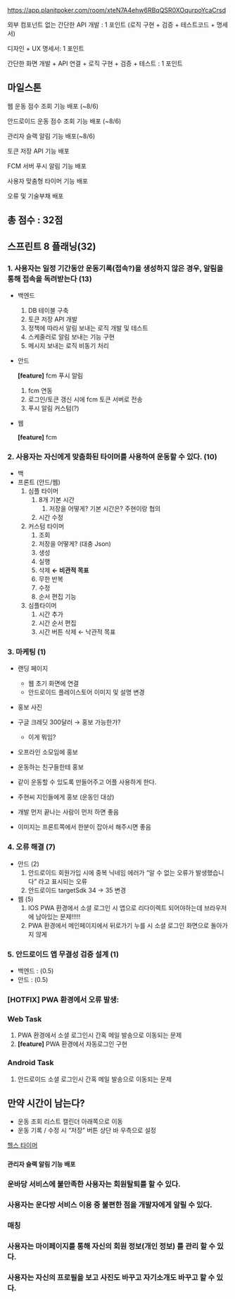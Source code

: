 https://app.planitpoker.com/room/xteN7A4ehw6RBqQSR0XOqurpoYcaCrsd

외부 컴포넌트 없는 간단한 API 개발 : 1 포인트 (로직 구현 + 검증 + 테스트코드 + 명세서)

디자인 + UX 명세서: 1 포인트

간단한 화면 개발 + API 연결 + 로직 구현 + 검증 + 테스트 : 1 포인트

## 마일스톤

웹 운동 점수 조회 기능 배포 (~8/6)

안드로이드 운동 점수 조회 기능 배포 (~8/6)

관리자 슬랙 알림 기능 배포(~8/6)

토큰 저장 API 기능 배포

FCM 서버 푸시 알림 기능 배포

사용자 맞춤형 타이머 기능 배포

오류 및 기술부채 배포

## 총 점수 : 32점

## 스프린트 8 플래닝(32)

### 1. 사용자는 일정 기간동안 운동기록(접속?)을 생성하지 않은 경우, 알림을 통해 접속을 독려받는다 (13)

- 백엔드
    1. DB 테이블 구축
    2. 토큰 저장 API 개발
    3. 정책에 따라서 알림 보내는 로직 개발 및 테스트
    4. 스케줄러로 알림 보내는 기능 구현
    5. 메시지 보내는 로직 비동기 처리
- 안드
    
    **[feature]** fcm 푸시 알림
    
    1. fcm 연동
    2. 로그인/토큰 갱신 시에 fcm 토큰 서버로 전송
    3. 푸시 알림 커스텀(?)
- 웹
    
    **[feature]** fcm
    

### 2. 사용자는 자신에게 맞춤화된 타이머를 사용하여 운동할 수 있다. (10)

- 백
- 프론트 (안드/웹)
    1. 심플 타이머
        1. 8개 기본 시간
            1. 저장을 어떻게? 기본 시간은? 주현이랑 협의
        2. 시간 수정
    2. 커스텀 타이머
        1. 조회
        2. 저장을 어떻게? (대충 Json)
        3. 생성
        4. 실행
        5. 삭제 **← 비관적 목표**
        6. 무한 반복
        7. 수정
        8. 순서 편집 기능
    3. 심플타이머
        1. 시간 추가
        2. 시간 순서 편집
        3. 시간 버튼 삭제 ← 낙관적 목표

### 3. 마케팅 (1)

- 랜딩 페이지
  - 웹 초기 화면에 연결
  - 안드로이드 플레이스토어 이미지 및 설명 변경
    
- 홍보 사진
- 구글 크레딧 300달러 → 홍보 가능한가?
    - 이게 뭐임?
- 오프라인 소모임에 홍보
- 운동하는 친구들한테 홍보
- 같이 운동할 수 있도록 만들어주고 어플 사용하게 한다.

- 주현씨 지인들에게 홍보 (운동인 대상)
- 개발 먼저 끝나는 사람이 먼저 하면 좋음
- 이미지는 프론트쪽에서 한분이 잡아서 해주시면 좋음

### 4. 오류 해결 (7)

- 안드 (2)
    1. 안드로이드 회원가입 시에 중복 닉네임 에러가 “알 수 없는 오류가 발생했습니다” 라고 표시되는 오류
    2. 안드로이드 targetSdk 34 → 35 변경
- 웹 (5)
    1. IOS PWA 환경에서 소셜 로그인 시 앱으로 리다이렉트 되어야하는데 브라우저에 남아있는 문제!!!!!
    2. PWA 환경에서 메인페이지에서 뒤로가기 누를 시 소셜 로그인 화면으로 돌아가지 않게

### 5. 안드로이드 앱 무결성 검증 설계 (1)

- 백엔드 : (0.5)
- 안드 : (0.5)

### **[HOTFIX]** PWA 환경에서 오류 발생:

### Web Task

1. PWA 환경에서 소셜 로그인시 간혹 메일 발송으로 이동되는 문제
2. **[feature]** PWA 환경에서 자동로그인 구현 

### Android Task

1. 안드로이드 소셜 로그인시 간혹 메일 발송으로 이동되는 문제

## 만약 시간이 남는다?

- 운동 조회 리스트 캘린더 아래쪽으로 이동
- 운동 기록 / 수정 시 “저장” 버튼 상단 바 우측으로 설정

[헬스 타이머](https://www.notion.so/224e8a089aa7807b962ffd7c79dfed05?pvs=21)


### 

**관리자 슬랙 알림 기능 배포**

### 운바당 서비스에 불만족한 사용자는 회원탈퇴를 할 수 있다.

### 사용자는 운다방 서비스 이용 중 불편한 점을 개발자에게 알릴 수 있다.

### 매칭

### 사용자는 마이페이지를 통해 자신의 회원 정보(개인 정보) 를 관리 할 수 있다.

### 사용자는 자신의 프로필을 보고 사진도 바꾸고 자기소개도 바꾸고 할 수 있다.

